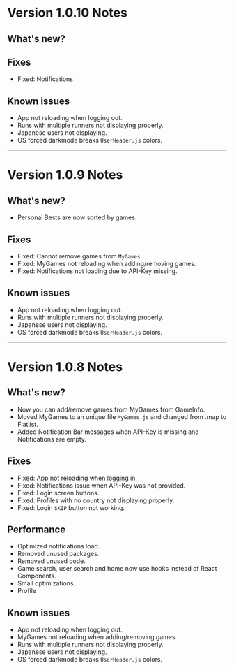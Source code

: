 # Version 1.0.10 Notes

## What's new?

## Fixes

- Fixed: Notifications

## Known issues

- App not reloading when logging out.
- Runs with multiple runners not displaying properly.
- Japanese users not displaying.
- OS forced darkmode breaks `UserHeader.js` colors.

---

# Version 1.0.9 Notes

## What's new?

- Personal Bests are now sorted by games.

## Fixes

- Fixed: Cannot remove games from `MyGames`.
- Fixed: MyGames not reloading when adding/removing games.
- Fixed: Notifications not loading due to API-Key missing.

## Known issues

- App not reloading when logging out.
- Runs with multiple runners not displaying properly.
- Japanese users not displaying.
- OS forced darkmode breaks `UserHeader.js` colors.

---

# Version 1.0.8 Notes

## What's new?

- Now you can add/remove games from MyGames from GameInfo.
- Moved MyGames to an unique file `MyGames.js` and changed from .map to Flatlist.
- Added Notification Bar messages when API-Key is missing and Notifications are empty.

## Fixes

- Fixed: App not reloading when logging in.
- Fixed: Notifications issue when API-Key was not provided.
- Fixed: Login screen buttons.
- Fixed: Profiles with no country not displaying properly.
- Fixed: Login `SKIP` button not working.

## Performance

- Optimized notifications load.
- Removed unused packages.
- Removed unused code.
- Game search, user search and home now use hooks instead of React Components.
- Small optimizations.
- Profile

## Known issues

- App not reloading when logging out.
- MyGames not reloading when adding/removing games.
- Runs with multiple runners not displaying properly.
- Japanese users not displaying.
- OS forced darkmode breaks `UserHeader.js` colors.
